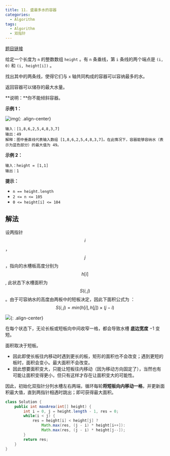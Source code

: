 ```yaml
---
title: 11. 盛最多水的容器
categories:
  - Algorithm
tags:
  - Algorithm
  - 双指针
---
```


[题目链接](https://leetcode.cn/problems/container-with-most-water/)

给定一个长度为 `n` 的整数数组 `height` 。有 `n` 条垂线，第 `i` 条线的两个端点是 `(i, 0)` 和 `(i, height[i])` 。

找出其中的两条线，使得它们与 `x` 轴共同构成的容器可以容纳最多的水。

返回容器可以储存的最大水量。

**说明：**你不能倾斜容器。

**示例 1：**

![img](https://raw.githubusercontent.com/Traserve/traserve.github.io/master/_posts/algorithm/images/11-1.jpg){: .align-center}

```
输入：[1,8,6,2,5,4,8,3,7]
输出：49 
解释：图中垂直线代表输入数组 [1,8,6,2,5,4,8,3,7]。在此情况下，容器能够容纳水（表示为蓝色部分）的最大值为 49。
```

**示例 2：**

```
输入：height = [1,1]
输出：1
```

**提示：**

- `n == height.length`
- `2 <= n <= 105`
- `0 <= height[i] <= 104`

## 解法

设两指针 $$ i $$， $$ j $$，指向的水槽板高度分别为 $$ h[i] $$ , 此状态下水槽面积为 $$ S(i, j)  $$。由于可容纳水的高度由两板中的短板决定，因此下面积公式为 ：$$ S(i,j)=min(h[i],h[j])×(j−i) $$

![](https://raw.githubusercontent.com/Traserve/traserve.github.io/master/_posts/algorithm/images/11-2.png){: .align-center}

在每个状态下，无论长板或短板向中间收窄一格，都会导致水槽 **底边宽度** −1 变短。

面积取决于短板。

- 因此即使长板往内移动时遇到更长的板，矩形的面积也不会改变；遇到更短的板时，面积会变小。最大面积不会改变。
- 因此想要面积变大，只能让短板往内移动（因为移动方向固定了），当然也有可能让面积变得更小，但只有这样才存在让面积变大的可能性。

因此，初始化双指针分列水槽左右两端，循环每轮**将短板向内移动一格**，并更新面积最大值，直到两指针相遇时跳出；即可获得最大面积。

```java
class Solution {
    public int maxArea(int[] height) {
        int i = 0, j = height.length - 1, res = 0;
        while(i < j) {
            res = height[i] < height[j] ? 
                Math.max(res, (j - i) * height[i++]): 
                Math.max(res, (j - i) * height[j--]); 
        }
        return res;
    }
}
```


